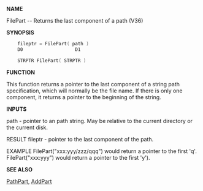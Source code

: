 
**NAME**

FilePart -- Returns the last component of a path (V36)

**SYNOPSIS**

```c
    fileptr = FilePart( path )
    D0                   D1

    STRPTR FilePart( STRPTR )

```
**FUNCTION**

This function returns a pointer to the last component of a string path
specification, which will normally be the file name.  If there is only
one component, it returns a pointer to the beginning of the string.

**INPUTS**

path - pointer to an path string.  May be relative to the current
directory or the current disk.

RESULT
fileptr - pointer to the last component of the path.

EXAMPLE
FilePart(&#034;xxx:yyy/zzz/qqq&#034;) would return a pointer to the first 'q'.
FilePart(&#034;xxx:yyy&#034;) would return a pointer to the first 'y').

**SEE ALSO**

[PathPart](PathPart.md), [AddPart](AddPart.md)
